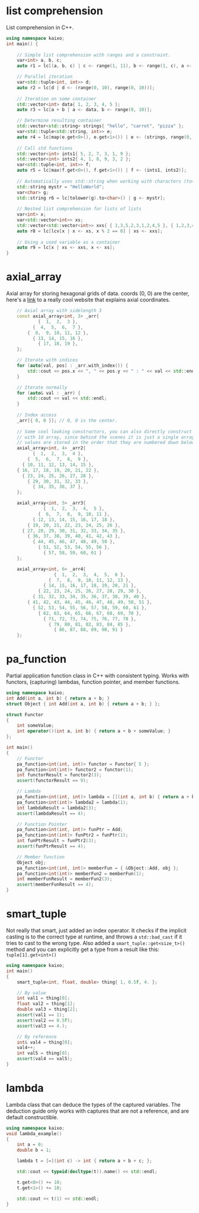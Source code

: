 # list comprehension
 List comprehension in C++. 
```cpp
using namespace kaixo;
int main() {
    
    // Simple list comprehension with ranges and a constraint.
    var<int> a, b, c;
    auto r1 = lc[(a, b, c) | c <- range(1, 11), b <- range(1, c), a <- range(1, b), a*a + b*b == c*c];

    // Parallel iteration
    var<std::tuple<int, int>> d;
    auto r2 = lc[d | d <- (range(0, 10), range(0, 10))];
    
    // Iteration on some container
    std::vector<int> data{ 1, 2, 3, 4, 5 };
    auto r3 = lc[a + b | a <- data, b <- range(0, 10)];

    // Determine resulting container
    std::vector<std::string> strings{ "hello", "carrot", "pizza" };
    var<std::tuple<std::string, int>> e;
    auto r4 = lc[map(e.get<0>(), e.get<1>()) | e <- (strings, range(0, 100))]; 
    
    // Call std functions
    std::vector<int> ints1{ 5, 2, 7, 3, 1, 9 };
    std::vector<int> ints2{ 4, 1, 8, 9, 3, 2 };
    var<std::tuple<int, int>> f;
    auto r5 = lc[max(f.get<0>(), f.get<1>()) | f <- (ints1, ints2)];
    
    // Automatically uses std::string when working with characters (to<char>() because tolower() returns int)
    std::string mystr = "HelloWorld";
    var<char> g;
    std::string r6 = lc[tolower(g).to<char>() | g <- mystr];
    
    // Nested list comprehension for lists of lists
    var<int> x;
    var<std::vector<int>> xs;
    std::vector<std::vector<int>> xxs{ { 1,3,5,2,3,1,2,4,5 }, { 1,2,3,4,5,6,7,8,9 }, { 1,2,4,2,1,6,3,1,3,2,3,6 } };
    auto r8 = lc[lcv[x | x <- xs, x % 2 == 0] | xs <- xxs];
    
    // Using a used variable as a container
    auto r9 = lc[x | xs <- xxs, x <- xs];
}
```
# axial_array
 Axial array for storing hexagonal grids of data. coords (0, 0) are the center, here's a [link](https://www.redblobgames.com/grids/hexagons/#coordinates-axial) to a really cool website that explains axial coordinates.
```cpp
    // Axial array with sidelength 3
    const axial_array<int, 3> _arr{
            {  1,  2,  3 },
          {  4,  5,  6,  7 },
        {  8,  9, 10, 11, 12 },
          { 13, 14, 15, 16 },
            { 17, 18, 19 },
    };

    // Iterate with indices
    for (auto[val, pos] : _arr.with_index()) {
        std::cout << pos.x << ", " << pos.y << " : " << val << std::endl;
    }

    // Iterate normally
    for (auto& val : _arr) {
        std::cout << val << std::endl;
    }
    
    // Index access
    _arr[{ 0, 0 }]; // 0, 0 is the center.
    
    // Some cool looking constructors, you can also directly construct
    // with 1d array, since behind the scenes it is just a single array.
    // values are stored in the order that they are numbered down below.
    axial_array<int, 4> _arr2{
          {  1,  2,  3,  4 },
        {  5,  6,  7,  8,  9 },
      { 10, 11, 12, 13, 14, 15 },
    { 16, 17, 18, 19, 20, 21, 22 },
      { 23, 24, 25, 26, 27, 28 },
        { 29, 30, 31, 32, 33 },
          { 34, 35, 36, 37 },
    };

    axial_array<int, 5> _arr3{
              {  1,  2,  3,  4,  5 },
            {  6,  7,  8,  9, 10, 11 },
          { 12, 13, 14, 15, 16, 17, 18 },
        { 19, 20, 21, 22, 23, 24, 25, 26 },
      { 27, 28, 29, 30, 31, 32, 33, 34, 35 },
        { 36, 37, 38, 39, 40, 41, 42, 43 },
          { 44, 45, 46, 47, 48, 49, 50 },
            { 51, 52, 53, 54, 55, 56 },
              { 57, 58, 59, 60, 61 }
    };

    axial_array<int, 6> _arr4{
                  {  1,  2,  3,  4,  5,  6 },
                {  7,  8,  9, 10, 11, 12, 13 },
              { 14, 15, 16, 17, 18, 19, 20, 21 },
            { 22, 23, 24, 25, 26, 27, 28, 29, 30 },
          { 31, 32, 33, 34, 35, 36, 37, 38, 39, 40 },
        { 41, 42, 43, 44, 45, 46, 47, 48, 49, 50, 51 },
          { 52, 53, 54, 55, 56, 57, 58, 59, 60, 61 },
            { 62, 63, 64, 65, 66, 67, 68, 69, 70 },
              { 71, 72, 73, 74, 75, 76, 77, 78 },
                { 79, 80, 81, 82, 83, 84, 85 },
                  { 86, 87, 88, 89, 90, 91 }
    };
```
# pa_function
 Partial application function class in C++ with consistent typing. Works with functors, (capturing) lambdas, function pointer, and member functions. 
```cpp
using namespace kaixo;
int Add(int a, int b) { return a + b; }
struct Object { int Add(int a, int b) { return a + b; } };

struct Functor
{
    int someValue;
    int operator()(int a, int b) { return a + b + someValue; }
};

int main()
{
    // Functor
    pa_function<int(int, int)> functor = Functor{ 5 };
    pa_function<int(int)> functor2 = functor(1);
    int functorResult = functor2(3);
    assert(functorResult == 9);

    // Lambda
    pa_function<int(int, int)> lambda = [](int a, int b) { return a + b; };
    pa_function<int(int)> lambda2 = lambda(1);
    int lambdaResult = lambda2(3);
    assert(lambdaResult == 4);

    // Function Pointer
    pa_function<int(int, int)> funPtr = Add;
    pa_function<int(int)> funPtr2 = funPtr(1);
    int funPtrResult = funPtr2(3);
    assert(funPtrResult == 4);

    // Member function
    Object obj;
    pa_function<int(int, int)> memberFun = { &Object::Add, obj };
    pa_function<int(int)> memberFun2 = memberFun(1);
    int memberFunResult = memberFun2(3);
    assert(memberFunResult == 4);
}
```

# smart_tuple
 Not really that smart, just added an index operator. It checks if the implicit casting is to the correct type at runtime, and throws a ```std::bad_cast``` if it tries to cast to the wrong type. Also added a ```smart_tuple::get<size_t>()``` method and you can explicitly get a type from a result like this: ```tuple[1].get<int>()```
```cpp
using namespace kaixo;
int main()
{
	smart_tuple<int, float, double> thing{ 1, 0.5f, 4. };

	// By value
	int val1 = thing[0];
	float val2 = thing[1];
	double val3 = thing[2];
	assert(val1 == 1);
	assert(val2 == 0.5f);
	assert(val3 == 4.);

	// By reference
	int& val4 = thing[0];
	val4++;
	int val5 = thing[0];
	assert(val4 == val5);
}
```

# lambda
 Lambda class that can deduce the types of the captured variables. The deduction guide only works with captures that are not a reference, and are default constructible.
```cpp
using namespace kaixo;
void lambda_example()
{
    int a = 0;
    double b = 1;

    lambda t = [=](int c) -> int { return a + b + c; };

    std::cout << typeid(decltype(t)).name() << std::endl;

    t.get<0>() += 10;
	t.get<1>() += 10;

    std::cout << t(1) << std::endl;
}
```
